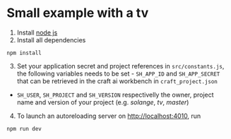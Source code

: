 # Small example with a tv #

1. Install [node js](https://nodejs.org/en/)
2. Install all dependencies

````
npm install
````

3. Set your application secret and project references in `src/constants.js`, the following variables needs to be set - `SH_APP_ID` and `SH_APP_SECRET` that can be retrieved in the craft ai workbench in `craft_project.json`
- `SH_USER`, `SH_PROJECT` and `SH_VERSION` respectivelly the owner, project name and version of your project (e.g. _solange_, _tv_, _master_)

4. To launch an autoreloading server on <http://localhost:4010>, run

````
npm run dev
````


